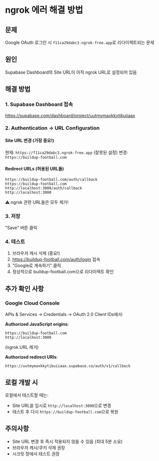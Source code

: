 # ngrok 에러 해결 방법

## 문제
Google OAuth 로그인 시 `f11ca29dabc3.ngrok-free.app`로 리다이렉트되는 문제

## 원인
Supabase Dashboard의 Site URL이 아직 ngrok URL로 설정되어 있음

## 해결 방법

### 1. Supabase Dashboard 접속
https://supabase.com/dashboard/project/uutmymaxkkytibuiiaax

### 2. Authentication → URL Configuration

#### Site URL 변경 (가장 중요!)
현재: `https://f11ca29dabc3.ngrok-free.app` (잘못된 설정)
변경: `https://buildup-football.com`

#### Redirect URLs (허용된 URL들)
```
https://buildup-football.com/auth/callback
https://buildup-football.com
http://localhost:3000/auth/callback
http://localhost:3000
```

⚠️ ngrok 관련 URL들은 모두 제거!

### 3. 저장
"Save" 버튼 클릭

### 4. 테스트
1. 브라우저 캐시 삭제 (중요!)
2. https://buildup-football.com/auth/login 접속
3. "Google로 계속하기" 클릭
4. 정상적으로 buildup-football.com으로 리다이렉트 확인

## 추가 확인 사항

### Google Cloud Console
APIs & Services → Credentials → OAuth 2.0 Client IDs에서:

**Authorized JavaScript origins**:
```
https://buildup-football.com
http://localhost:3000
```
(ngrok URL 제거)

**Authorized redirect URIs**:
```
https://uutmymaxkkytibuiiaax.supabase.co/auth/v1/callback
```

## 로컬 개발 시
로컬에서 테스트할 때는:
- Site URL을 임시로 `http://localhost:3000`으로 변경
- 테스트 후 다시 `https://buildup-football.com`으로 복원

## 주의사항
- Site URL 변경 후 즉시 적용되지 않을 수 있음 (최대 5분 소요)
- 브라우저 캐시/쿠키 삭제 권장
- 시크릿 창에서 테스트 권장